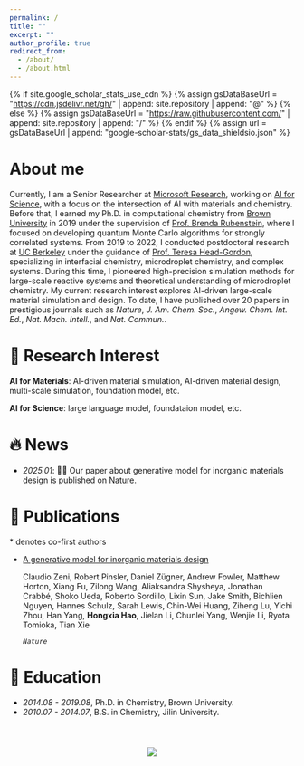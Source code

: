 ```yaml
---
permalink: /
title: ""
excerpt: ""
author_profile: true
redirect_from: 
  - /about/
  - /about.html
---
```


{% if site.google_scholar_stats_use_cdn %}
{% assign gsDataBaseUrl = "https://cdn.jsdelivr.net/gh/" | append: site.repository | append: "@" %}
{% else %}
{% assign gsDataBaseUrl = "https://raw.githubusercontent.com/" | append: site.repository | append: "/" %}
{% endif %}
{% assign url = gsDataBaseUrl | append: "google-scholar-stats/gs_data_shieldsio.json" %}

<span class='anchor' id='about-me'></span>
# About me
 Currently, I am a Senior Researcher at [Microsoft Research](https://www.microsoft.com/en-us/research/about-microsoft-research/), working on [AI for Science](https://www.microsoft.com/en-us/research/lab/microsoft-research-ai-for-science/), with a focus on the intersection of AI with materials and chemistry. Before that, I earned my Ph.D. in computational chemistry from [Brown University](https://www.brown.edu/) in 2019 under the supervision of [Prof. Brenda Rubenstein](https://chemistry.brown.edu/people/brenda-m-rubenstein), where I focused on developing quantum Monte Carlo algorithms for strongly correlated systems. From 2019 to 2022, I conducted postdoctoral research at [UC Berkeley](https://www.berkeley.edu/) under the guidance of [Prof. Teresa Head-Gordon](https://thglab.berkeley.edu/), specializing in interfacial chemistry, microdroplet chemistry, and complex systems. During this time, I pioneered high-precision simulation methods for large-scale reactive systems and theoretical understanding of microdroplet chemistry. My current research interest explores AI-driven large-scale material simulation and design. To date, I have published over 20 papers in prestigious journals such as *Nature*, *J. Am. Chem. Soc.*, *Angew. Chem. Int. Ed.*, *Nat. Mach. Intell.*, and *Nat. Commun.*.

# 🔬 Research Interest

**AI for Materials**: AI-driven material simulation, AI-driven material design, multi-scale simulation, foundation model, etc.

**AI for Science**: large language model, foundataion model, etc.


# 🔥 News
- *2025.01*: 🎉🎉 Our paper about generative model for inorganic materials design is published on [Nature](https://www.nature.com/articles/s41586-025-08628-5).




# 📝 Publications 
\* denotes co-first authors
- [A generative model for inorganic materials design](https://www.nature.com/articles/s41586-025-08628-5)

  Claudio Zeni, Robert Pinsler, Daniel Zügner, Andrew Fowler, Matthew Horton, Xiang Fu, Zilong Wang, Aliaksandra Shysheya, Jonathan Crabbé, Shoko Ueda, Roberto Sordillo, Lixin Sun, Jake Smith, Bichlien Nguyen, Hannes Schulz, Sarah Lewis, Chin-Wei Huang, Ziheng Lu, Yichi Zhou, Han Yang, **Hongxia Hao**, Jielan Li, Chunlei Yang, Wenjie Li, Ryota Tomioka, Tian Xie

  *``Nature``* <!--\| <a href='https://github.com/hongkunhao/translation_memory_augmented_NMT'><button class="code-btn">CODE</button></a> <button class="copy-btn" data-bib-file="hao-etal-2023-rethinking">BIB</button> -->

<!--
- [Penalty Decoding: Well Suppress the Self-Reinforcement Effect in Open-Ended Text Generation](https://aclanthology.org/2023.emnlp-main.78/) 

  Wenhong Zhu, **Hongkun Hao**, Rui Wang

  ``EMNLP 2023`` \| <a href='https://github.com/hongkunhao/penalty_decoding'><button class="code-btn">CODE</button></a> <button class="copy-btn" data-bib-file="zhu-etal-2023-penalty">BIB</button>




- [G-Refine: A General Quality Refiner for Text-to-Image Generation](https://arxiv.org/abs/2404.18343)

  Chunyi Li, Haoning Wu, **Hongkun Hao**, Zicheng Zhang, Tengchaun Kou, Chaofeng Chen, Lei Bai, Xiaohong Liu, Weisi Lin, Guangtao Zhai

  ``ACM MM 2024`` \| <button class="copy-btn" data-bib-file="li2024grefine">BIB</button>
-->

<!--

<span class='anchor' id='preprints'></span>
# 🖨️ Preprints
\* denotes co-first authors
- [Boosting Large Language Model for Speech Synthesis: An Empirical Study](https://arxiv.org/abs/2401.00246.pdf)
  
  **Hongkun Hao**, Long Zhou, Shujie Liu, Jinyu Li, Shujie Hu, Rui Wang, Furu Wei

  <button class="copy-btn" data-bib-file="hao2023boosting">BIB</button>


- [Is Cognition and Action Consistent or Not: Investigating Large Language Model's Personality](https://arxiv.org/abs/2402.14679)

  Yiming Ai, Zhiwei He, Ziyin Zhang, Wenhong Zhu, **Hongkun Hao**, Kai Yu, Lingjun Chen, Rui Wang

  <button class="copy-btn" data-bib-file="ai2024cognition">BIB</button>


- [WavLLM: Towards Robust and Adaptive Speech Large Language Model](https://arxiv.org/abs/2404.00656)

  Shujie Hu, Long Zhou, Shujie Liu, Sanyuan Chen, **Hongkun Hao**, Jing Pan, Xunying Liu, Jinyu Li, Sunit Sivasankaran, Linquan Liu, Furu Wei

  <button class="copy-btn" data-bib-file="hu2024wavllm">BIB</button>


- [Multiple-Choice Questions are Efficient and Robust LLM Evaluators](https://arxiv.org/abs/2405.11966)

  Ziyin Zhang, Lizhen Xu, Zhaokun Jiang, **Hongkun Hao**, Rui Wang

  <button class="copy-btn" data-bib-file="zhang2024multiplechoice">BIB</button>

-->

# 📖 Education
- *2014.08 - 2019.08*, Ph.D. in Chemistry, Brown University.
- *2010.07 - 2014.07*, B.S. in Chemistry, Jilin University.

<!--
# 💻 Internship
- *2024.01 - present*: [ByteDance](https://www.bytedance.com/en/), Shanghai, China.
- *2023.04 - 2023.11*: [Microsoft Research Asia](https://www.microsoft.com/en-us/research/lab/microsoft-research-asia/), Beijing, China.
- *2022.12 - 2023.01*: [Tencent AI Lab](https://ai.tencent.com/ailab/en/index), Shenzhen, China.

# 📖 Service
- Reviewer: ACL Rolling Review (2024), ICME (2024), EMNLP (2023), NLPCC (2022, 2023, 2024), CCL (2022, 2023)
- Teaching Assistant: Internet-based Information Extraction Technologies (CS 3307 at SJTU, Fall 2022)


# 🎖 Honors and Awards
- *2023.08*: Optiver Excellent Student Scholarship
- *2022.06*: Best Bachelor Thesis Award
- *2022.06*: Shanghai Jiao Tong University Outstanding Graduates
- *2019, 2020, 2021*: Academic Excellence Scholarship
- *2019*: The first prize of Mathematics Competition of Chinese College Student 

# 💬 Invited Talks
- *2023.06*: Rethinking Translation Memory Augmented Neural Machine Translation, AIS \| [\[slide\]](talks/AIS/AIS-Spot-3.pdf)


-->


<p align="center" style="padding-top: 40px;"><a href='https://clustrmaps.com/site/1bz3w'  title='Visit tracker'><img src='//clustrmaps.com/map_v2.png?cl=ffffff&w=300&t=tt&d=zQTIbvMowu5vzFhApfVkwyYZZQbVqasooVPCbiwEIlo'/></a></p>

